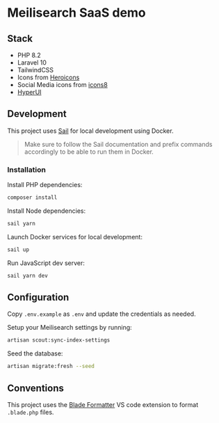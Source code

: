 # Meilisearch SaaS demo

## Stack

- PHP 8.2
- Laravel 10
- TailwindCSS
- Icons from [Heroicons](https://heroicons.com/)
- Social Media icons from [icons8](https://icons8.com/icons/collections/EnE9mEHAiX2D)
- [HyperUI](https://www.hyperui.dev/)
## Development

This project uses [Sail](https://laravel.com/docs/10.x/sail) for local development using Docker. 

> Make sure to follow the Sail documentation and prefix commands accordingly to be able to run them in Docker.

### Installation

Install PHP dependencies:

```sh
composer install
```

Install Node dependencies:

```sh
sail yarn
```

Launch Docker services for local development:

```sh
sail up
```

Run JavaScript dev server:

```sh
sail yarn dev
```

## Configuration

Copy `.env.example` as `.env` and update the credentials as needed.

Setup your Meilisearch settings by running:

```sh
artisan scout:sync-index-settings
```

Seed the database:

```sh
artisan migrate:fresh --seed
```

## Conventions

This project uses the [Blade Formatter](https://marketplace.visualstudio.com/items?itemName=shufo.vscode-blade-formatter) VS code extension to format `.blade.php` files.
